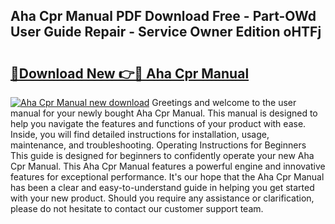 ## Aha Cpr Manual PDF Download Free - Part-OWd User Guide Repair - Service Owner Edition oHTFj

# <h2><a href="http://bc20151.oget.top/?id=Aha+Cpr+Manual">🔗Download New 👉🔴 Aha Cpr Manual</a></h2>

[![Aha Cpr Manual new download](https://i.imgur.com/5g1atiW.png)](http://bc20151.oget.top/?id=Aha+Cpr+Manual)
Greetings and welcome to the user manual for your newly bought Aha Cpr Manual. This manual is designed to help you navigate the features and functions of your product with ease. Inside, you will find detailed instructions for installation, usage, maintenance, and troubleshooting. Operating Instructions for Beginners This guide is designed for beginners to confidently operate your new Aha Cpr Manual. This Aha Cpr Manual features a powerful engine and innovative features for exceptional performance. It's our hope that the Aha Cpr Manual has been a clear and easy-to-understand guide in helping you get started with your new product. Should you require any assistance or clarification, please do not hesitate to contact our customer support team.

